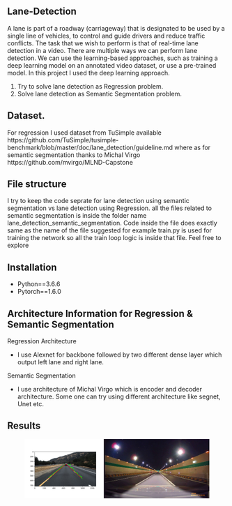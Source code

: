 <h2>Lane-Detection</h2>
<p>A lane is part of a roadway (carriageway) that is designated to be used by a single line of vehicles, to control and guide drivers and reduce traffic conflicts.
The task that we wish to perform is that of real-time lane detection in a video. There are multiple ways we can perform lane detection. We can use the learning-based approaches, such as training a deep learning model on an annotated video dataset, or use a pre-trained model. In this project I used the deep learning approach. </p>
<ol>
  <li> Try to solve lane detection as Regression problem.</li>
  <li> Solve lane detection as Semantic Segmentation problem. </li>
</ol>

<h2> Dataset. </h2>
  <p> For regression I used dataset from TuSimple available https://github.com/TuSimple/tusimple-benchmark/blob/master/doc/lane_detection/guideline.md 
  where as for semantic segmentation thanks to Michal Virgo https://github.com/mvirgo/MLND-Capstone </p>
<h2> File structure </h2>
  <p>I try to keep the code seprate for lane detection using semantic segmentation vs lane detection using Regression.
  all the files related to semantic segmentation is inside the folder name lane_detection_semantic_segmentation. 
  Code inside the file does exactly same as the name of the file suggested for example train.py is used for training the network so all the train loop logic is inside that file. Feel free to explore
  </p>
  
<h2> Installation </h2>
    <ul>
        <li>Python==3.6.6</li>
        <li>Pytorch==1.6.0</li>
    </ul>

<h2> Architecture Information for Regression & Semantic Segmentation </h2>
 <p> Regression Architecture
  <ul>
    <li>I use Alexnet for backbone followed by two different dense layer which output left lane and right lane.</li>
  </ul>
 </p>
 
 <p> Semantic Segmentation 
 <ul>
  <li> I use architecture of Michal Virgo which is encoder and decoder architecture. Some one can try using different architecture like segnet, Unet etc.</li> 
 </ul>
 </p>
  
  <h2>Results</h2>
  <figure>
    <img src ="image.jpg" heigh="300" width="500"/>
  </figure>
